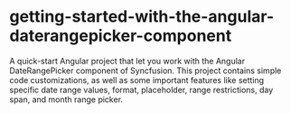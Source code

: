 # getting-started-with-the-angular-daterangepicker-component
A quick-start Angular project that let you work with the Angular DateRangePicker component of Syncfusion. This project contains simple code customizations, as well as some important features like setting specific date range values, format, placeholder, range restrictions, day span, and month range picker.
